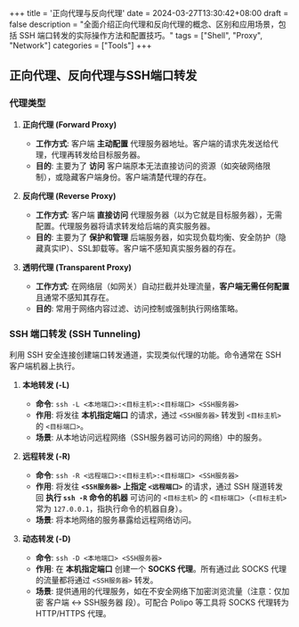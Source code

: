 +++
title = '正向代理与反向代理'
date = 2024-03-27T13:30:42+08:00
draft = false
description = "全面介绍正向代理和反向代理的概念、区别和应用场景，包括 SSH 端口转发的实际操作方法和配置技巧。"
tags = ["Shell", "Proxy", "Network"]
categories = ["Tools"]
+++
## 正向代理、反向代理与SSH端口转发

### 代理类型

1. **正向代理 (Forward Proxy)**
    
    - **工作方式**: 客户端 **主动配置** 代理服务器地址。客户端的请求先发送给代理，代理再转发给目标服务器。
    - **目的**: 主要为了 **访问** 客户端原本无法直接访问的资源（如突破网络限制），或隐藏客户端身份。客户端清楚代理的存在。
2. **反向代理 (Reverse Proxy)**
    
    - **工作方式**: 客户端 **直接访问** 代理服务器（以为它就是目标服务器），无需配置。代理服务器将请求转发给后端的真实服务器。
    - **目的**: 主要为了 **保护和管理** 后端服务器，如实现负载均衡、安全防护（隐藏真实IP）、SSL卸载等。客户端不感知真实服务器的存在。
3. **透明代理 (Transparent Proxy)**
    
    - **工作方式**: 在网络层（如网关）自动拦截并处理流量，**客户端无需任何配置** 且通常不感知其存在。
    - **目的**: 常用于网络内容过滤、访问控制或强制执行网络策略。

### SSH 端口转发 (SSH Tunneling)

利用 SSH 安全连接创建端口转发通道，实现类似代理的功能。命令通常在 SSH 客户端机器上执行。

1. **本地转发 (-L)**
    
    - **命令**: `ssh -L <本地端口>:<目标主机>:<目标端口> <SSH服务器>`
    - **作用**: 将发往 **本机指定端口** 的请求，通过 `<SSH服务器>` 转发到 `<目标主机>` 的 `<目标端口>`。
    - **场景**: 从本地访问远程网络（SSH服务器可访问的网络）中的服务。
2. **远程转发 (-R)**
    
    - **命令**: `ssh -R <远程端口>:<目标主机>:<目标端口> <SSH服务器>`
    - **作用**: 将发往 **`<SSH服务器>` 上指定 `<远程端口>`** 的请求，通过 SSH 隧道转发回 **执行 `ssh -R` 命令的机器** 可访问的 `<目标主机>` 的 `<目标端口>`（`<目标主机>` 常为 `127.0.0.1`，指执行命令的机器自身）。
    - **场景**: 将本地网络的服务暴露给远程网络访问。
3. **动态转发 (-D)**
    
    - **命令**: `ssh -D <本地端口> <SSH服务器>`
    - **作用**: 在 **本机指定端口** 创建一个 **SOCKS 代理**。所有通过此 SOCKS 代理的流量都将通过 `<SSH服务器>` 转发。
    - **场景**: 提供通用的代理服务，如在不安全网络下加密浏览流量（注意：仅加密 客户端 <-> SSH服务器 段）。可配合 Polipo 等工具将 SOCKS 代理转为 HTTP/HTTPS 代理。
